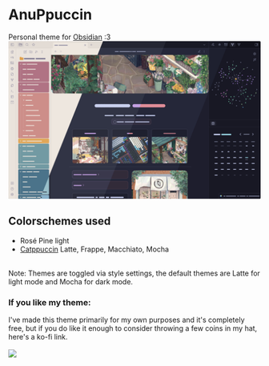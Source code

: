 # AnuPpuccin
Personal theme for [Obsidian](https://obsidian.md) :3
![](preview.png)

## Colorschemes used
- Rosé Pine light
- [Catppuccin](https://github.com/catppuccin/catppuccin) Latte, Frappe, Macchiato, Mocha
<br>
Note: Themes are toggled via style settings, the default themes are Latte for light mode and Mocha for dark mode.

### If you like my theme:
I've made this theme primarily for my own purposes and it's completely free, but if you do like it enough to consider throwing a few coins in my hat, here's a ko-fi link.
<br>
<br>
<a href="https://ko-fi.com/AnubisNekhet">
    <img height="40px" src="https://cdn.ko-fi.com/cdn/kofi3.png?v=2" />
</a>
